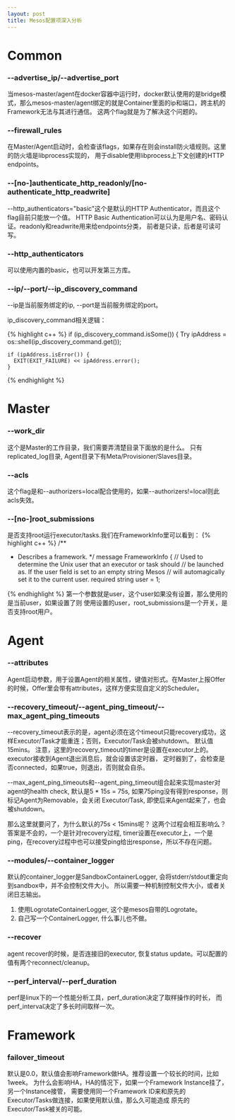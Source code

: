 ```yaml
---
layout: post
title: Mesos配置项深入分析
---
```


# Common

### --advertise_ip/--advertise_port
当mesos-master/agent在docker容器中运行时，docker默认使用的是bridge模式，那么mesos-master/agent绑定的就是Container里面的ip和端口，跨主机的Framework无法与其进行通信。
这两个flag就是为了解决这个问题的。

### --firewall_rules
在Master/Agent启动时，会检查该flags，如果存在则会install防火墙规则。这里的防火墙是libprocess实现的，
用于disable使用libprocess上下文创建的HTTP endpoints。

### --[no-]authenticate_http_readonly/[no-authenticate_http_readwrite]
--http_authenticators="basic"这个是默认的HTTP Authenticator，而且这个flag目前只能放一个值。
HTTP Basic Authentication可以认为是用户名、密码认证。readonly和readwrite用来给endpoints分类，
前者是只读，后者是可读可写。


### --http_authenticators
可以使用内置的basic，也可以开发第三方库。

### --ip/--port/--ip_discovery_command
--ip是当前服务绑定的ip, --port是当前服务绑定的port。

ip_discovery_command相关逻辑：

{% highlight c++ %}
if (ip_discovery_command.isSome()) {
    Try<string> ipAddress = os::shell(ip_discovery_command.get());

    if (ipAddress.isError()) {
      EXIT(EXIT_FAILURE) << ipAddress.error();
    }
{% endhighlight %}

# Master

### --work_dir
这个是Master的工作目录，我们需要弄清楚目录下面放的是什么。
只有replicated_log目录,
Agent目录下有Meta/Provisioner/Slaves目录。

### --acls
这个flag是和--authorizers=local配合使用的，如果--authorizers!=local则此acls失效。

### --[no-]root_submissions
是否支持root运行executor/tasks.我们在FrameworkInfo里可以看到：
{% highlight c++ %}
/**
 * Describes a framework.
 */
message FrameworkInfo {
  // Used to determine the Unix user that an executor or task should
  // be launched as. If the user field is set to an empty string Mesos
  // will automagically set it to the current user.
  required string user = 1;

{% endhighlight %}
第一个参数就是user，这个user如果没有设置，那么使用的是当前user，如果设置了则
使用设置的user，root_submissions是一个开关，是否支持root用户。



# Agent

### --attributes
Agent启动参数，用于设置Agent的相关属性，键值对形式。在Master上报Offer的时候，Offer里会带有attributes，这样方便实现自定义的Scheduler。


### --recovery_timeout/--agent_ping_timeout/--max_agent_ping_timeouts
--recovery_timeout表示的是，agent必须在这个timeout只能recovery成功，这样Executor/Task才能重连；否则，Executor/Task会被shutdown。
默认值15mins。
注意，这里的recovery_timeout的timer是设置在executor上的。executor接收到Agent退出消息后，就会设置该定时器，
定时器到了，会检查是否connected，如果true，则退出，否则就会自杀。


--max_agent_ping_timeouts和--agent_ping_timeout组合起来实现master对agent的health check,
默认是5 * 15s = 75s, 如果75ping没有得到response，则标记Agent为Removable，会关闭
Executor/Task, 即使后来Agent起来了，也会被shutdown。

那么这里就要问了，为什么默认的75s < 15mins呢？ 这两个过程会相互影响么？
答案是不会的，一个是针对recovery过程, timer设置在executor上，一个是ping，在recovery过程中也可以接受ping给出response，所以不存在问题。


### --modules/--container_logger
默认的container_logger是SandboxContainerLogger, 会将stderr/stdout重定向到sandbox中，并不会控制文件大小。
所以需要一种机制控制文件大小，或者关闭日志输出。

1. 使用LogrotateContainerLogger, 这个是mesos自带的Logrotate。
2. 自己写一个ContainerLogger, 什么事儿也不做。

### --recover
agent recover的时候，是否连接旧的executor, 恢复status update。可以配置的值有两个reconnect/cleanup。

### --perf_interval/--perf_duration
perf是linux下的一个性能分析工具，perf_duration决定了取样操作的时长， 而perf_interval决定了多长时间取样一次。


# Framework

### failover_timeout
默认是0.0，默认值会影响Framework做HA。推荐设置一个较长的时间，比如1week。
为什么会影响HA，HA的情况下，如果一个Framework Instance挂了，另一个Instance接管，
需要使用同一个Framework ID来和原先的Executor/Tasks做连接，如果使用默认值，那么久可能造成
原先的Executor/Task被关的可能。


